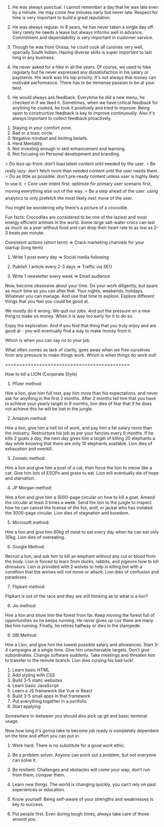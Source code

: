 1. He was always punctual. I cannot remember a day that he was late even by a minute. He may come few minutes early but never late. Respect for time is very important to build a great reputation.

2. He was always regular. In 8 years, he has never taken a single day off. Very rarely he needs a leave but always informs well in advance. Commitment and dependability is very important in customer service.

3. Though he was from Orissa, he could cook all cuisines very well, specially South Indian. Having diverse skills is super important to last long in any business.

4. He never asked for a hike in all the years. Of course, we used to hike regularly but he never expressed any dissatisfaction in his salary or payments. His work was his top priority. It's not always that money can motivate performance. There has to be immense passion to be at your best.

5. He would always ask feedback. Everytime he did a new menu, he checked in if we liked it. Sometimes, when we have critical feedback for anything he cooked, he took it positively and tried to improve. Being open to constructive feedback is key to improve continuously. Also it's always important to collect feedback proactively.

1) Staying in your comfort zone.
2) Bad or a toxic circle
3) Negative mindset and limiting beliefs.
4) Herd Mentality.
5) Not investing enough in skill enhancement and learning.
6) Not focusing on Personal development and branding.

⭐️ Do less up-front: don't load latest content until needed by the user.
⭐️ Be really lazy: don't fetch more than needed content until the user needs them.
⭐️ Do as little as possible: don't pre-ready content unless user is highly likely to use it.
⭐️ Core user intent first: optimize for primary user scenario first, moving everything else out of the way.
⭐️ Be a step ahead of the user: using analytics to only prefetch the most likely next move of the user.

You might be wondering why there's a picture of a crocodile.

Fun facts: Crocodiles are considered to be one of the laziest and most energy efficient animals in the world. Some large salt-water crocs can last as much as a year without food and can drop their heart rate to as low as 2-3 beats per minute.

Consistent actions (short term) ⇒ Crack marketing channels for your startup (long term)

1. Write 1 post every day ⇒ Social media following

2. Publish 1 article every 2-3 days ⇒ Traffic via SEO

3. Write 1 newsletter every week ⇒ Email audience


Now, become obsessive about your time.
Do your work diligently, but spare as much time as you can after that. Your nights, weekends, holidays. Whatever you can manage.
And use that time to explore.
Explore different things that you feel you could be good at.

We mostly do it wrong.
We quit our jobs.
And put the pressure on a new thing to make us money.
When it is way too early for it to do so.

Enjoy the exploration.
And if you find that thing that you truly enjoy and are good at - you will eventually find a way to make money from it.

Which is when you can say no to your job.

What often comes as lack of clarity, goes away when we free ourselves from any pressure to make things work. Which is when things do work out!



============================================

How to kill a LION (Corporate Style)

1. Pfizer method:

Hire a lion, give him full rest, pay him more than his expectations, and never ask for anything in the first 2 months. After 2 months tell him that you have to achieve your yearly target in 9 months, lion dies of fear that if he does not achieve this he will be lost in the jungle.

2. Amazon method:

Hire a lion, give him a hell lot of work, and pay him a fat salary more than the industry. Restructure his job as per your fancies every 6 months. If he kills 2 goats a day, the next day gives him a target of killing 20 elephants a day while knowing that there are only 10 elephants available. Lion dies of exhaustion and overkill.

3. Zomato method:

Hire a lion and give him a post of a cat, then force the lion to meow like a cat. Give him lots of ESOPs and grass to eat. Lion will eventually die of hope and starvation.

4. JP Morgan method:

Hire a lion and give him a 3000-page circular on how to kill a goat. Amend the circular at least 3 times a week. Send the lion to the jungle to inspect how he can cancel the license of the fox, wolf, or jackal who has violated the 3000-page circular. Lion dies of stagnation and boredom.

5. Microsoft method:

Hire a lion and give him 60kg of meat to eat every day when he can eat only 30kg. Lion dies of overeating.

6. Google Method:

Recruit a lion, and ask him to kill an elephant without any cut or blood from the body. Lion is forced to learn from ducks, rabbits, and pigeons how to kill dinosaurs. Lion is provided with 2 wolves to help in killing but with a condition that the wolves will not move or attack. Lion dies of confusion and paradoxes.

7. Flipkart method:

Flipkart is out of the race and they are still thinking as to what is a lion?

8. Jio method:

Hire a lion and show him the forest from far. Keep moving the forest full of opportunities so he keeps running. He never gives up coz there are many like him running. Finally, he retires halfway or dies in the stampede.

9. SBI Method:

Hire a Lion, and give him the lowest possible salary and allowances. Start 3-4 campaigns at a single time. Give him unachievable targets. Don't give subordinates. Change software suddenly. Take meetings and threaten him to transfer to the remote branch. Lion dies cursing his bad luck!


1. Learn basic HTML
2. Add styling with CSS
3. Build 3-5 static websites
4. Learn basic JavaScript
5. Learn a JS framework like Vue or React
6. Build 3-5 small apps in that framework
7. Put everything together in a portfolio
8. Start applying

Somewhere in-between you should also pick up git and basic terminal usage.

Now how long it's gonna take to become job ready is completely dependent on the time and effort you can put in.


 
 1. Work hard. There is no substitute for a good work ethic.

2. Be a problem solver. Anyone can point out a problem, but not everyone can solve it.

3. Be resilient. Challenges and obstacles will come your way; don’t run from them, conquer them.

4. Learn new things. The world is changing quickly, you can’t rely on past experiences or education.

5. Know yourself. Being self-aware of your strengths and weaknesses is key to success.

6. Put people first. Even during tough times, always take care of those around you.


